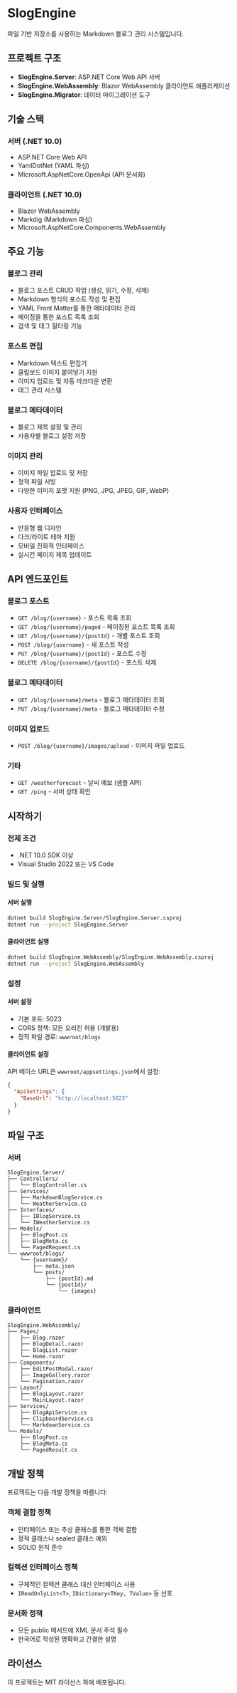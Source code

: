 # SlogEngine

파일 기반 저장소를 사용하는 Markdown 블로그 관리 시스템입니다.

## 프로젝트 구조

- **SlogEngine.Server**: ASP.NET Core Web API 서버
- **SlogEngine.WebAssembly**: Blazor WebAssembly 클라이언트 애플리케이션
- **SlogEngine.Migrator**: 데이터 마이그레이션 도구

## 기술 스택

### 서버 (.NET 10.0)
- ASP.NET Core Web API
- YamlDotNet (YAML 파싱)
- Microsoft.AspNetCore.OpenApi (API 문서화)

### 클라이언트 (.NET 10.0)
- Blazor WebAssembly
- Markdig (Markdown 파싱)
- Microsoft.AspNetCore.Components.WebAssembly

## 주요 기능

### 블로그 관리
- 블로그 포스트 CRUD 작업 (생성, 읽기, 수정, 삭제)
- Markdown 형식의 포스트 작성 및 편집
- YAML Front Matter를 통한 메타데이터 관리
- 페이징을 통한 포스트 목록 조회
- 검색 및 태그 필터링 기능

### 포스트 편집
- Markdown 텍스트 편집기
- 클립보드 이미지 붙여넣기 지원
- 이미지 업로드 및 자동 마크다운 변환
- 태그 관리 시스템

### 블로그 메타데이터
- 블로그 제목 설정 및 관리
- 사용자별 블로그 설정 저장

### 이미지 관리
- 이미지 파일 업로드 및 저장
- 정적 파일 서빙
- 다양한 이미지 포맷 지원 (PNG, JPG, JPEG, GIF, WebP)

### 사용자 인터페이스
- 반응형 웹 디자인
- 다크/라이트 테마 지원
- 모바일 친화적 인터페이스
- 실시간 페이지 제목 업데이트

## API 엔드포인트

### 블로그 포스트
- `GET /blog/{username}` - 포스트 목록 조회
- `GET /blog/{username}/paged` - 페이징된 포스트 목록 조회
- `GET /blog/{username}/{postId}` - 개별 포스트 조회
- `POST /blog/{username}` - 새 포스트 작성
- `PUT /blog/{username}/{postId}` - 포스트 수정
- `DELETE /blog/{username}/{postId}` - 포스트 삭제

### 블로그 메타데이터
- `GET /blog/{username}/meta` - 블로그 메타데이터 조회
- `PUT /blog/{username}/meta` - 블로그 메타데이터 수정

### 이미지 업로드
- `POST /blog/{username}/images/upload` - 이미지 파일 업로드

### 기타
- `GET /weatherforecast` - 날씨 예보 (샘플 API)
- `GET /ping` - 서버 상태 확인

## 시작하기

### 전제 조건
- .NET 10.0 SDK 이상
- Visual Studio 2022 또는 VS Code

### 빌드 및 실행

#### 서버 실행
```bash
dotnet build SlogEngine.Server/SlogEngine.Server.csproj
dotnet run --project SlogEngine.Server
```

#### 클라이언트 실행
```bash
dotnet build SlogEngine.WebAssembly/SlogEngine.WebAssembly.csproj
dotnet run --project SlogEngine.WebAssembly
```

### 설정

#### 서버 설정
- 기본 포트: 5023
- CORS 정책: 모든 오리진 허용 (개발용)
- 정적 파일 경로: `wwwroot/blogs`

#### 클라이언트 설정
API 베이스 URL은 `wwwroot/appsettings.json`에서 설정:
```json
{
  "ApiSettings": {
    "BaseUrl": "http://localhost:5023"
  }
}
```

## 파일 구조

### 서버
```
SlogEngine.Server/
├── Controllers/
│   └── BlogController.cs
├── Services/
│   ├── MarkdownBlogService.cs
│   └── WeatherService.cs
├── Interfaces/
│   ├── IBlogService.cs
│   └── IWeatherService.cs
├── Models/
│   ├── BlogPost.cs
│   ├── BlogMeta.cs
│   └── PagedRequest.cs
└── wwwroot/blogs/
    └── {username}/
        ├── meta.json
        └── posts/
            ├── {postId}.md
            └── {postId}/
                └── {images}
```

### 클라이언트
```
SlogEngine.WebAssembly/
├── Pages/
│   ├── Blog.razor
│   ├── BlogDetail.razor
│   ├── BlogList.razor
│   └── Home.razor
├── Components/
│   ├── EditPostModal.razor
│   ├── ImageGallery.razor
│   └── Pagination.razor
├── Layout/
│   ├── BlogLayout.razor
│   └── MainLayout.razor
├── Services/
│   ├── BlogApiService.cs
│   ├── ClipboardService.cs
│   └── MarkdownService.cs
└── Models/
    ├── BlogPost.cs
    ├── BlogMeta.cs
    └── PagedResult.cs
```

## 개발 정책

프로젝트는 다음 개발 정책을 따릅니다:

### 객체 결합 정책
- 인터페이스 또는 추상 클래스를 통한 객체 결합
- 정적 클래스나 sealed 클래스 예외
- SOLID 원칙 준수

### 컬렉션 인터페이스 정책
- 구체적인 컬렉션 클래스 대신 인터페이스 사용
- `IReadOnlyList<T>`, `IDictionary<TKey, TValue>` 등 선호

### 문서화 정책
- 모든 public 메서드에 XML 문서 주석 필수
- 한국어로 작성된 명확하고 간결한 설명

## 라이선스

이 프로젝트는 MIT 라이선스 하에 배포됩니다.
